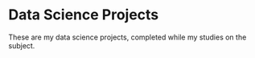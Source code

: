 # Data Science Projects

These are my data science projects, completed while my studies on the subject.